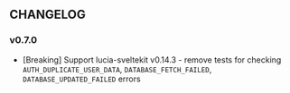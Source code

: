 ## CHANGELOG

### v0.7.0

-   [Breaking] Support lucia-sveltekit v0.14.3 - remove tests for checking `AUTH_DUPLICATE_USER_DATA`, `DATABASE_FETCH_FAILED`, `DATABASE_UPDATED_FAILED` errors